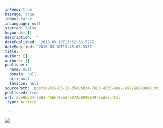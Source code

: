 ```yaml
---
inFeed: true
hasPage: true
inNav: false
inLanguage: null
starred: false
keywords: []
description: ''
datePublished: '2016-03-10T13:52:36.527Z'
dateModified: '2016-03-10T13:45:05.533Z'
title: ''
author: []
authors: []
publisher:
  name: null
  domain: null
  url: null
  favicon: null
sourcePath: _posts/2016-03-10-d5e9bb34-7e03-4565-9ee2-697268840849.md
published: true
url: d5e9bb34-7e03-4565-9ee2-697268840849/index.html
_type: Article

---
```

![](https://the-grid-user-content.s3-us-west-2.amazonaws.com/eda05044-c3f3-4b3d-83ad-929936b0a724.jpg)